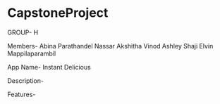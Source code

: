 # CapstoneProject

GROUP- H

Members-
Abina Parathandel Nassar
Akshitha Vinod
Ashley Shaji
Elvin Mappilaparambil


App Name- Instant Delicious

Description-

Features-

